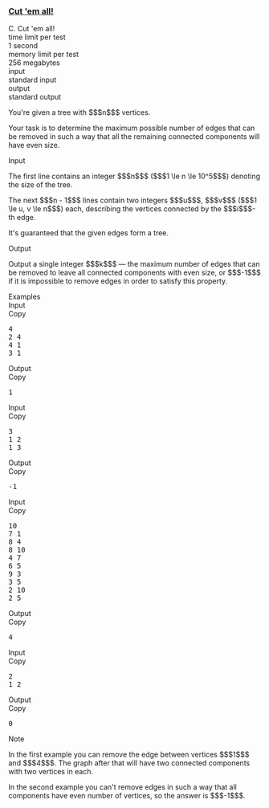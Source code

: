 <h3><a href="https://codeforces.com/contest/982/problem/C" target="_blank" rel="noopener noreferrer">Cut 'em all!</a></h3>

<div class="header"><div class="title">C. Cut 'em all!</div><div class="time-limit"><div class="property-title">time limit per test</div>1 second</div><div class="memory-limit"><div class="property-title">memory limit per test</div>256 megabytes</div><div class="input-file input-standard"><div class="property-title">input</div>standard input</div><div class="output-file output-standard"><div class="property-title">output</div>standard output</div></div><div><p>You're given a tree with $$$n$$$ vertices.</p><p>Your task is to determine the maximum possible number of edges that can be removed in such a way that all the remaining connected components will have even size.</p></div><div class="input-specification"><div class="section-title">Input</div><p>The first line contains an integer $$$n$$$ ($$$1 \le n \le 10^5$$$) denoting the size of the tree. </p><p>The next $$$n - 1$$$ lines contain two integers $$$u$$$, $$$v$$$ ($$$1 \le u, v \le n$$$) each, describing the vertices connected by the $$$i$$$-th edge.</p><p>It's guaranteed that the given edges form a tree.</p></div><div class="output-specification"><div class="section-title">Output</div><p>Output a single integer $$$k$$$ — the maximum number of edges that can be removed to leave all connected components with even size, or $$$-1$$$ if it is impossible to remove edges in order to satisfy this property.</p></div><div class="sample-tests"><div class="section-title">Examples</div><div class="sample-test"><div class="input"><div class="title">Input<div title="Copy" data-clipboard-target="#id0025851008325679503" id="id0004087534687209793" class="input-output-copier">Copy</div></div><pre id="id0025851008325679503">4<br>2 4<br>4 1<br>3 1<br></pre></div><div class="output"><div class="title">Output<div title="Copy" data-clipboard-target="#id007628675154702779" id="id009108628183961222" class="input-output-copier">Copy</div></div><pre id="id007628675154702779">1</pre></div><div class="input"><div class="title">Input<div title="Copy" data-clipboard-target="#id005996850374538611" id="id002173806759760868" class="input-output-copier">Copy</div></div><pre id="id005996850374538611">3<br>1 2<br>1 3<br></pre></div><div class="output"><div class="title">Output<div title="Copy" data-clipboard-target="#id0014837188080369312" id="id006448776383391235" class="input-output-copier">Copy</div></div><pre id="id0014837188080369312">-1</pre></div><div class="input"><div class="title">Input<div title="Copy" data-clipboard-target="#id003923649660414975" id="id0024968886308363336" class="input-output-copier">Copy</div></div><pre id="id003923649660414975">10<br>7 1<br>8 4<br>8 10<br>4 7<br>6 5<br>9 3<br>3 5<br>2 10<br>2 5<br></pre></div><div class="output"><div class="title">Output<div title="Copy" data-clipboard-target="#id009398111901514783" id="id006666321036553731" class="input-output-copier">Copy</div></div><pre id="id009398111901514783">4</pre></div><div class="input"><div class="title">Input<div title="Copy" data-clipboard-target="#id008248968762696742" id="id0022268381739176613" class="input-output-copier">Copy</div></div><pre id="id008248968762696742">2<br>1 2<br></pre></div><div class="output"><div class="title">Output<div title="Copy" data-clipboard-target="#id002365108535854229" id="id009056724171679216" class="input-output-copier">Copy</div></div><pre id="id002365108535854229">0</pre></div></div></div><div class="note"><div class="section-title">Note</div><p>In the first example you can remove the edge between vertices $$$1$$$ and $$$4$$$. The graph after that will have two connected components with two vertices in each.</p><p>In the second example you can't remove edges in such a way that all components have even number of vertices, so the answer is $$$-1$$$.</p></div>